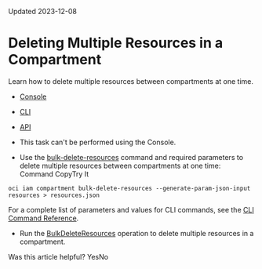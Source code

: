 Updated 2023-12-08
# Deleting Multiple Resources in a Compartment
Learn how to delete multiple resources between compartments at one time.
  * [Console](https://docs.oracle.com/en-us/iaas/Content/Identity/compartments/bulk-delete-resources-compartment.htm)
  * [CLI](https://docs.oracle.com/en-us/iaas/Content/Identity/compartments/bulk-delete-resources-compartment.htm)
  * [API](https://docs.oracle.com/en-us/iaas/Content/Identity/compartments/bulk-delete-resources-compartment.htm)


  * This task can't be performed using the Console.
  * Use the [bulk-delete-resources](https://docs.oracle.com/iaas/tools/oci-cli/latest/oci_cli_docs/cmdref/iam/compartment/bulk-delete-resources.html) command and required parameters to delete multiple resources between compartments at one time:
Command
CopyTry It
```
oci iam compartment bulk-delete-resources --generate-param-json-input resources > resources.json
```

For a complete list of parameters and values for CLI commands, see the [CLI Command Reference](https://docs.oracle.com/iaas/tools/oci-cli/latest).
  * Run the [BulkDeleteResources](https://docs.oracle.com/iaas/api/#/en/identity/latest/Compartment/BulkDeleteResources) operation to delete multiple resources in a compartment.


Was this article helpful?
YesNo

